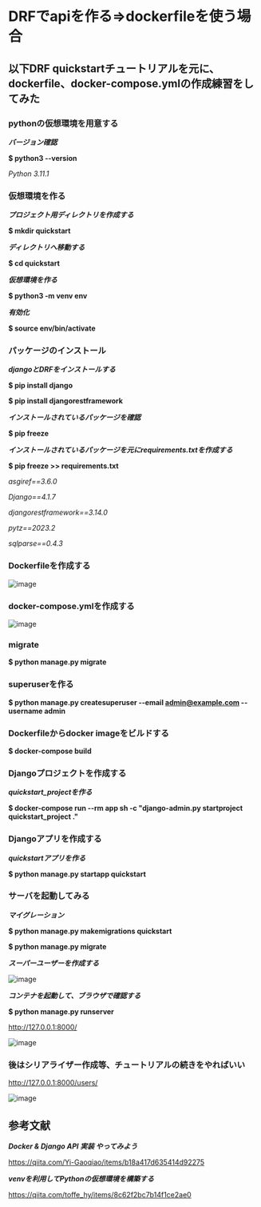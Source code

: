 # DRFでapiを作る=>dockerfileを使う場合
  
## 以下DRF quickstartチュートリアルを元に、dockerfile、docker-compose.ymlの作成練習をしてみた
  
### pythonの仮想環境を用意する

***バージョン確認***

**$ python3 --version**

_Python 3.11.1_

### 仮想環境を作る

***プロジェクト用ディレクトリを作成する***

**$ mkdir quickstart**

***ディレクトリへ移動する***

**$ cd quickstart**

***仮想環境を作る***

**$ python3 -m venv env**

***有効化***

**$ source env/bin/activate**

### パッケージのインストール

***djangoとDRFをインストールする***

**$ pip install django**

**$ pip install djangorestframework**

***インストールされているパッケージを確認***

**$ pip freeze**

***インストールされているパッケージを元にrequirements.txtを作成する***

**$ pip freeze >> requirements.txt**

_asgiref==3.6.0_

_Django==4.1.7_

_djangorestframework==3.14.0_

_pytz==2023.2_

_sqlparse==0.4.3_

### Dockerfileを作成する

![image](https://user-images.githubusercontent.com/110072224/228450540-b60d033b-bfbc-424f-bd17-27b39b878e14.png)

### docker-compose.ymlを作成する

![image](https://user-images.githubusercontent.com/110072224/231688996-3f8bfd38-472f-410d-ad09-7fd9cb67d883.png)

### migrate
**$ python manage.py migrate**

### superuserを作る
**$ python manage.py createsuperuser --email admin@example.com --username admin**

### Dockerfileからdocker imageをビルドする

**$ docker-compose build**

### Djangoプロジェクトを作成する

***quickstart_projectを作る***

**$ docker-compose run --rm app sh -c "django-admin.py startproject quickstart_project ."**

### Djangoアプリを作成する

***quickstartアプリを作る***

**$ python manage.py startapp quickstart**

### サーバを起動してみる

***マイグレーション***

**$ python manage.py makemigrations quickstart**

**$ python manage.py migrate**

***スーパーユーザーを作成する***

![image](https://user-images.githubusercontent.com/110072224/228453968-91413d31-e529-445a-9735-9abc148cfeb8.png)

***コンテナを起動して、ブラウザで確認する***

**$ python manage.py runserver**

http://127.0.0.1:8000/

![image](https://user-images.githubusercontent.com/110072224/228455366-1cf68665-d3c3-4eb9-a9a0-afcf04553dfd.png)

### 後はシリアライザー作成等、チュートリアルの続きをやればいい 

http://127.0.0.1:8000/users/

![image](https://user-images.githubusercontent.com/110072224/228455224-e5410503-9cb4-4d62-b4b1-b9181310666c.png)


## 参考文献

***Docker & Django API 実装 やってみよう***

https://qiita.com/Yi-Gaoqiao/items/b18a417d635414d92275

***venvを利用してPythonの仮想環境を構築する***

https://qiita.com/toffe_hy/items/8c62f2bc7b14f1ce2ae0



